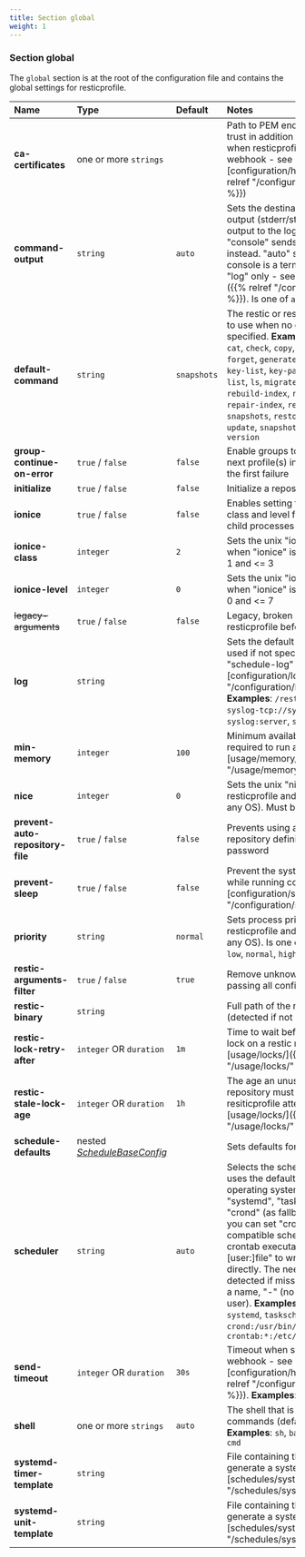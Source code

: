 ```yaml
---
title: Section global
weight: 1
---
```



### Section **global**

The `global` section is at the root of the configuration file and contains the global
settings for resticprofile.

| Name              | Type                    | Default  | Notes |
|:------------------|:------------------------|:---------|:------|
| **ca-certificates** |one or more `strings` | |Path to PEM encoded certificates to trust in addition to system certificates when resticprofile sends to a webhook - see [configuration/http_hooks/]({{% relref "/configuration/http_hooks/" %}}) |
| **command-output** |`string` |`auto` |Sets the destination for command output (stderr/stdout). "log" sends output to the log file (if specified), "console" sends it to the console instead. "auto" sends it to "both" if console is a terminal otherwise to "log" only - see [configuration/logs/]({{% relref "/configuration/logs/" %}}). Is one of `auto`, `log`, `console`, `all`  |
| **default-command** |`string` |`snapshots` |The restic or resticprofile command to use when no command was specified. **Examples**: `backup`, `cache`, `cat`, `check`, `copy`, `diff`, `dump`, `find`, `forget`, `generate`, `init`, `key`, `key-add`, `key-list`, `key-passwd`, `key-remove`, `list`, `ls`, `migrate`, `mount`, `prune`, `rebuild-index`, `recover`, `repair`, `repair-index`, `repair-packs`, `repair-snapshots`, `restore`, `rewrite`, `self-update`, `snapshots`, `stats`, `tag`, `unlock`, `version`  |
| **group-continue-on-error** |`true` / `false` |`false` |Enable groups to continue with the next profile(s) instead of stopping at the first failure |
| **initialize** |`true` / `false` |`false` |Initialize a repository if missing |
| **ionice** |`true` / `false` |`false` |Enables setting the unix IO priority class and level for resticprofile and child processes (only on unix OS) |
| **ionice-class** |`integer` |`2` |Sets the unix "ionice-class" to apply when "ionice" is enabled. Must be >= 1 and  <= 3  |
| **ionice-level** |`integer` |`0` |Sets the unix "ionice-level" to apply when "ionice" is enabled. Must be >= 0 and  <= 7  |
| ~~legacy-arguments~~ |`true` / `false` |`false` |Legacy, broken arguments mode of resticprofile before version 0.15 |
| **log** |`string` | |Sets the default log destination to be used if not specified in "--log" or "schedule-log" - see [configuration/logs/]({{% relref "/configuration/logs/" %}}). **Examples**: `/resticprofile.log`, `syslog-tcp://syslog-server:514`, `syslog:server`, `syslog:`  |
| **min-memory** |`integer` |`100` |Minimum available memory (in MB) required to run any commands - see [usage/memory/]({{% relref "/usage/memory/" %}}) |
| **nice** |`integer` |`0` |Sets the unix "nice" value for resticprofile and child processes (on any OS). Must be >= -20 and  <= 19  |
| **prevent-auto-repository-file** |`true` / `false` |`false` |Prevents using a repository file for repository definitions containing a password |
| **prevent-sleep** |`true` / `false` |`false` |Prevent the system from sleeping while running commands - see [configuration/sleep/]({{% relref "/configuration/sleep/" %}}) |
| **priority** |`string` |`normal` |Sets process priority class for resticprofile and child processes (on any OS). Is one of `idle`, `background`, `low`, `normal`, `high`, `highest`  |
| **restic-arguments-filter** |`true` / `false` |`true` |Remove unknown flags instead of passing all configured flags to restic |
| **restic-binary** |`string` | |Full path of the restic executable (detected if not set) |
| **restic-lock-retry-after** |`integer` OR `duration` |`1m` |Time to wait before trying to get a lock on a restic repositoey - see [usage/locks/]({{% relref "/usage/locks/" %}}) |
| **restic-stale-lock-age** |`integer` OR `duration` |`1h` |The age an unused lock on a restic repository must have at least before resiticprofile attempts to unlock - see [usage/locks/]({{% relref "/usage/locks/" %}}) |
| **schedule-defaults** |nested *[ScheduleBaseConfig](../nested/schedulebaseconfig)* | |Sets defaults for all schedules |
| **scheduler** |`string` |`auto` |Selects the scheduler. Blank or "auto" uses the default scheduler of your operating system: "launchd", "systemd", "taskscheduler" or "crond" (as fallback). Alternatively you can set "crond" for cron compatible schedulers supporting the crontab executable API or "crontab:[user:]file" to write into a crontab file directly. The need for a user is detected if missing and can be set to a name, "-" (no user) or "*" (current user). **Examples**: `auto`, `launchd`, `systemd`, `taskscheduler`, `crond`, `crond:/usr/bin/crontab`, `crontab:*:/etc/cron.d/resticprofile`  |
| **send-timeout** |`integer` OR `duration` |`30s` |Timeout when sending messages to a webhook - see [configuration/http_hooks/]({{% relref "/configuration/http_hooks/" %}}). **Examples**: `15s`, `30s`, `2m30s`  |
| **shell** |one or more `strings` |`auto` |The shell that is used to run commands (default is OS specific). **Examples**: `sh`, `bash`, `pwsh`, `powershell`, `cmd`  |
| **systemd-timer-template** |`string` | |File containing the go template to generate a systemd timer - see [schedules/systemd/]({{% relref "/schedules/systemd/" %}}) |
| **systemd-unit-template** |`string` | |File containing the go template to generate a systemd unit - see [schedules/systemd/]({{% relref "/schedules/systemd/" %}}) |




